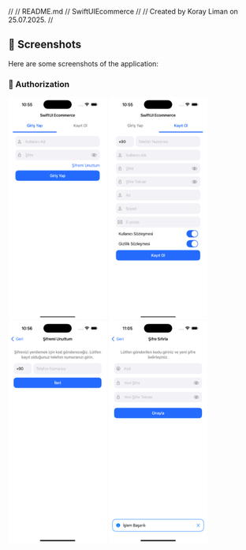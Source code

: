 //
// README.md
// SwiftUIEcommerce
//
// Created by Koray Liman on 25.07.2025.
//

## 📸 Screenshots

Here are some screenshots of the application:

### 🔐 Authorization

<p align="left">
  <img src="Screenshots/login.png" alt="Login Screen" width="200" height= "450"/>
  <img src="Screenshots/register.png" alt="Register Screen" width="200" height= "450"/>
  <img src="Screenshots/forgot_password.png" alt="Forgot Password Screen" width="200" height= "450"/>
  <img src="Screenshots/reset_password.png" alt="Forgot Password Screen" width="200" height= "450"/>
</p>
